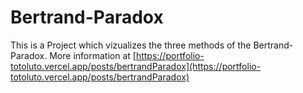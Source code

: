# Bertrand-Paradox

This is a Project which vizualizes the three methods of the Bertrand-Paradox. More information at [https://portfolio-totoluto.vercel.app/posts/bertrandParadox](https://portfolio-totoluto.vercel.app/posts/bertrandParadox)

